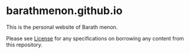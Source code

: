 # barathmenon.github.io
This is the personal website of Barath menon. 

Please see [License](LICENSE.txt) for any specifications on borrowing any content from this repository.

